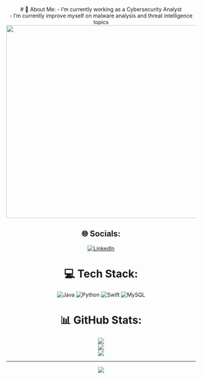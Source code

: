 <div align="center">

  <p>
  # 💫 About Me:
  -  I’m currently working as a Cybersecurity Analyst<br>-  I’m currently improve myself on malware analysis and threat intelligence topics<br>


  <img src="https://random-memer.herokuapp.com/" width="512px"/>

  ## 🌐 Socials:
  [![LinkedIn](https://img.shields.io/badge/LinkedIn-%230077B5.svg?logo=linkedin&logoColor=white)](https://linkedin.com/in/ahmetgultekin12) 

  # 💻 Tech Stack:
  ![Java](https://img.shields.io/badge/java-%23ED8B00.svg?style=flat-square&logo=java&logoColor=white) ![Python](https://img.shields.io/badge/python-3670A0?style=flat-square&logo=python&logoColor=ffdd54) ![Swift](https://img.shields.io/badge/swift-F54A2A?style=flat-square&logo=swift&logoColor=white) ![MySQL](https://img.shields.io/badge/mysql-%2300f.svg?style=flat-square&logo=mysql&logoColor=white)
  # 📊 GitHub Stats:
  ![](https://github-readme-stats.vercel.app/api?username=gultekinahmet&theme=merko&hide_border=false&include_all_commits=true&count_private=true)<br/>
  ![](https://github-readme-streak-stats.herokuapp.com/?user=gultekinahmet&theme=merko&hide_border=false)<br/>
  ![](https://github-readme-stats.vercel.app/api/top-langs/?username=gultekinahmet&theme=merko&hide_border=false&include_all_commits=true&count_private=true&layout=compact)



  ---
  [![](https://visitcount.itsvg.in/api?id=gultekinahmet&icon=0&color=9)](https://visitcount.itsvg.in)
  </p>
</div>
